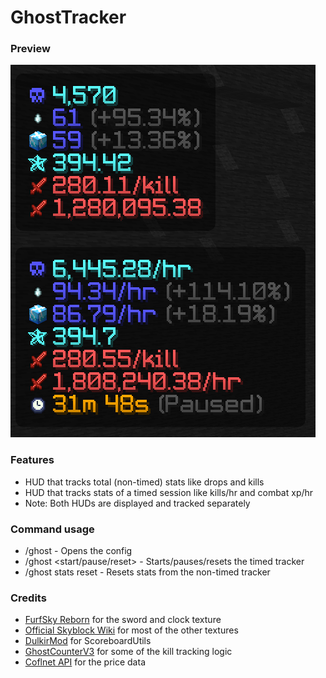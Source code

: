 # GhostTracker
### Preview
![preview](./ghost%20tracker%20preview.png)

### Features
- HUD that tracks total (non-timed) stats like drops and kills
- HUD that tracks stats of a timed session like kills/hr and combat xp/hr
- Note: Both HUDs are displayed and tracked separately
### Command usage
- /ghost - Opens the config
- /ghost <start/pause/reset> - Starts/pauses/resets the timed tracker
- /ghost stats reset - Resets stats from the non-timed tracker
### Credits
- [FurfSky Reborn](https://furfsky.net/) for the sword and clock texture
- [Official Skyblock Wiki](https://wiki.hypixel.net/) for most of the other textures
- [DulkirMod](https://github.com/inglettronald/DulkirMod) for ScoreboardUtils
- [GhostCounterV3](https://www.chattriggers.com/modules/v/GhostCounterV3) for some of the kill tracking logic
- [Coflnet API](https://sky.coflnet.com/api) for the price data
